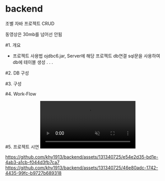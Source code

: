 # backend

조별 자바 프로젝트 CRUD

동영상은 30mb를 넘어선 안됨

#1. 개요
  - 프로젝트 사용법
     ojdbc6.jar, Server에 해당 프로젝트 db연결
    sql문을 사용하여 db에 테이블 생성
    .
    .
    .

#2. DB 구성

#3. 구성

#4. Work-Flow

#5. 프로젝트 시연
  <video src="https://github.com/khy1913/backend/assets/131340725/46e80adc-1742-4435-99fc-b9727b689318" autoplay muted />

https://github.com/khy1913/backend/assets/131340725/e54e2d35-bd1e-4ab3-a1cb-f044d3fb7ca7
https://github.com/khy1913/backend/assets/131340725/46e80adc-1742-4435-99fc-b9727b689318
